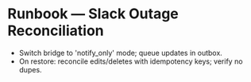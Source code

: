 # Runbook — Slack Outage Reconciliation
- Switch bridge to 'notify_only' mode; queue updates in outbox.
- On restore: reconcile edits/deletes with idempotency keys; verify no dupes.
